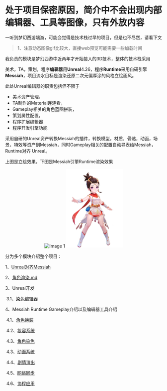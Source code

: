 # 处于项目保密原因，简介中不会出现内部编辑器、工具等图像，只有外放内容



一听到梦幻西游端游，可能会觉得是技术栈过早的项目，但是也不尽然，请看下文

> 1、注意动态图像gif比较大，直接web预览可能需要一些加载时间 



我负责的模块是梦幻西游中近两年才开始接入的3D技术，整体的技术栈采用

美术，TA，策划，程序**编辑器**用**Unreal**4.26，程序**Runtime**采用自研引擎**Messiah**，项目流水目标是渲染还原二次元偏厚涂的风格立绘画风。

此处Unreal编辑器的职责包括但不限于

* 美术资产管理，
* TA制作的Material连连看，
* Gameplay相关的角色蓝图拼装，
* 策划属性配置，
* 程序扩展编辑器
* 程序开发引擎功能

采用自研的Unreal资产转换Messiah的插件，转换模型，材质，骨骼，动画，场景，特效等资产到Messiah，同时Gameplay相关的配置自动导表给Messiah，Runtime对齐 Unreal。

上图是立绘效果，下图是Messiah引擎Runtime渲染效果

<p style="text-align: center;">
      <img src="项目简介.assets/POPO-20240908-114057.png" alt="Image 1" style="display: inline-block; max-width: 30%;">
      <img src="项目简介.assets/POPO-20240908-115847.png" alt="Image 1" style="display: inline-block; max-width: 36%;">

分为多个模块介绍整个项目：

1、[Unreal对齐Messiah](Unreal对齐Messiah.md)

2、[角色渲染.md](角色渲染.md )

3、Unreal开发

​	3.1、[染色编辑器](工具/染色编辑器.md)

4、Messiah Runtime Gameplay介绍以及编辑器工具介绍

​	4.1、[角色换装](Gameplay/角色换装.md)

​	4.2、[妆容系统](Gameplay/妆容系统.md)

​	4.3、[角色染色](Gameplay/角色染色.md)

​	4.3、[动画系统](Gameplay/动画系统.md)

​	4.4、[剧情演出](Gameplay/剧情演出.md)

​	4.5、[网络同步](Gameplay/网络同步.md)

​	4.6、[协程应用](Gameplay/协程应用.md)



